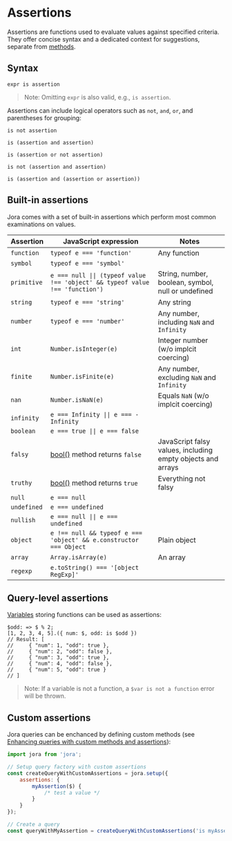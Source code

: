 # Assertions

Assertions are functions used to evaluate values against specified criteria. They offer concise syntax and a dedicated context for suggestions, separate from [methods](./methods.md).

## Syntax

```jora
expr is assertion
```

> Note: Omitting `expr` is also valid, e.g., `is assertion`.

Assertions can include logical operators such as `not`, `and`, `or`, and parentheses for grouping:

```jora
is not assertion
```
```jora
is (assertion and assertion)
```
```jora
is (assertion or not assertion)
```
```jora
is not (assertion and assertion)
```
```jora
is (assertion and (assertion or assertion))
```

## Built-in assertions

Jora comes with a set of built-in assertions which perform most common examinations on values.

Assertion | JavaScript expression | Notes
----------|-----------|------
`function` | `typeof e === 'function'` | Any function
`symbol` | `typeof e === 'symbol'`
`primitive` | `e === null \|\| (typeof value !== 'object' && typeof value !== 'function')` | String, number, boolean, symbol, null or undefined
`string` | `typeof e === 'string'` | Any string
`number` | `typeof e === 'number'` | Any number, including `NaN` and `Infinity`
`int` | `Number.isInteger(e)` | Integer number (w/o implcit coercing)
`finite` | `Number.isFinite(e)` | Any number, excluding `NaN` and `Infinity`
`nan` | `Number.isNaN(e)` | Equals `NaN` (w/o implcit coercing)
`infinity` | `e === Infinity \|\| e === -Infinity`
`boolean` | `e === true \|\| e === false`
`falsy` | [bool()](./methods-builtin.md#bool) method returns `false` | JavaScript falsy values, including empty objects and arrays
`truthy` | [bool()](./methods-builtin.md#bool) method returns `true` | Everything not falsy
`null` | `e === null`
`undefined` | `e === undefined`
`nullish` | `e === null \|\| e === undefined`
`object` | `e !== null && typeof e === 'object' && e.constructor === Object` | Plain object
`array` | `Array.isArray(e)` | An array
`regexp` | `e.toString() === '[object RegExp]'`

## Query-level assertions

[Variables](./variables.md) storing functions can be used as assertions:

```jora
$odd: => $ % 2;
[1, 2, 3, 4, 5].({ num: $, odd: is $odd })
// Result: [
//     { "num": 1, "odd": true },
//     { "num": 2, "odd": false },
//     { "num": 3, "odd": true },
//     { "num": 4, "odd": false },
//     { "num": 5, "odd": true }
// ]
```

> Note: If a variable is not a function, a `$var is not a function` error will be thrown.

## Custom assertions

Jora queries can be enchanced by defining custom methods (see [Enhancing queries with custom methods and assertions](./api.md#enhancing-queries-with-custom-methods-and-assertions)):

```js
import jora from 'jora';

// Setup query factory with custom assertions
const createQueryWithCustomAssertions = jora.setup({
    assertions: {
        myAssertion($) {
            /* test a value */
        }
    }
});

// Create a query
const queryWithMyAssertion = createQueryWithCustomAssertions('is myAssertion');
```
